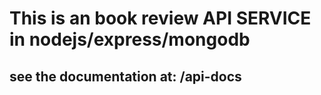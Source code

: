 # This is an book review API SERVICE in nodejs/express/mongodb
## see the documentation at: /api-docs


